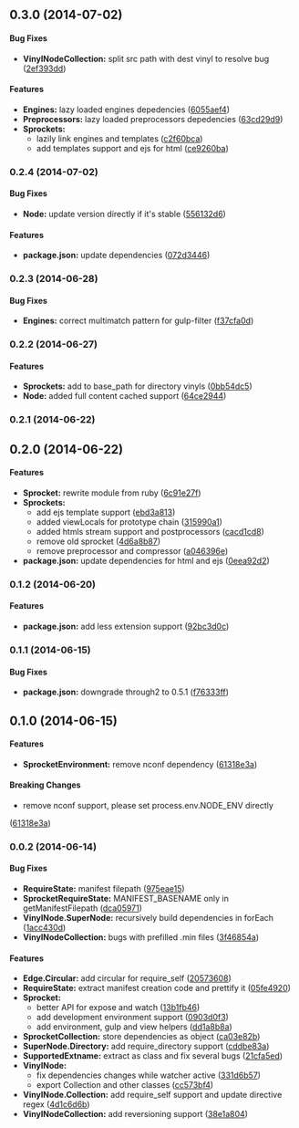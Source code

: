 ## 0.3.0 (2014-07-02)


#### Bug Fixes

* **VinylNodeCollection:** split src path with dest vinyl to resolve bug ([2ef393dd](https://github.com/tomchentw/sprocket/commit/2ef393dd6d97905937d22779e6d0a9c535a1fe2b))


#### Features

* **Engines:** lazy loaded engines depedencies ([6055aef4](https://github.com/tomchentw/sprocket/commit/6055aef4b979df8b0b7deb3d2d49345bae80a6e2))
* **Preprocessors:** lazy loaded preprocessors depedencies ([63cd29d9](https://github.com/tomchentw/sprocket/commit/63cd29d9e19147b76643ae073563d8d0ed92e644))
* **Sprockets:**
  * lazily link engines and templates ([c2f60bca](https://github.com/tomchentw/sprocket/commit/c2f60bca682deb2e31db7605699cef779b3abef9))
  * add templates support and ejs for html ([ce9260ba](https://github.com/tomchentw/sprocket/commit/ce9260ba6268e2f07ab53078a440770b495860c6))


### 0.2.4 (2014-07-02)


#### Bug Fixes

* **Node:** update version directly if it's stable ([556132d6](https://github.com/tomchentw/sprocket/commit/556132d6036dbe4788ca3d71838dfc2d36d0fd10))


#### Features

* **package.json:** update dependencies ([072d3446](https://github.com/tomchentw/sprocket/commit/072d34460a8b2e6f75922331226b17c454fc19d5))


### 0.2.3 (2014-06-28)


#### Bug Fixes

* **Engines:** correct multimatch pattern for gulp-filter ([f37cfa0d](https://github.com/tomchentw/sprocket/commit/f37cfa0da87edab18063d9555d72958332ebe6aa))


### 0.2.2 (2014-06-27)

#### Features

* **Sprockets:** add to base_path for directory vinyls ([0bb54dc5](https://github.com/tomchentw/sprocket/commit/0bb54dc57fda47286c7486f29fdc24a92d62ba27))
* **Node:** added full content cached support ([64ce2944](https://github.com/tomchentw/sprocket/commit/64ce2944bb13314749955925c955332e6eed619b))


### 0.2.1 (2014-06-22)


## 0.2.0 (2014-06-22)


#### Features

* **Sprocket:** rewrite module from ruby ([6c91e27f](https://github.com/tomchentw/sprocket/commit/6c91e27fb06ec4bda706b1fe5b8527e907ce1a6a))
* **Sprockets:**
  * add ejs template support ([ebd3a813](https://github.com/tomchentw/sprocket/commit/ebd3a813f2fe88e8182713a15c5a03d617676a7c))
  * added viewLocals for prototype chain ([315990a1](https://github.com/tomchentw/sprocket/commit/315990a1c35e58b7838f0ce9be2ae922ce333bb7))
  * added htmls stream support and postprocessors ([cacd1cd8](https://github.com/tomchentw/sprocket/commit/cacd1cd80dd97bce08fab5b33eea4f8ebb30a9d8))
  * remove old sprocket ([4d6a8b87](https://github.com/tomchentw/sprocket/commit/4d6a8b87f98b1b9a8da7b8f826fe3602e47d7404))
  * remove preprocessor and compressor ([a046396e](https://github.com/tomchentw/sprocket/commit/a046396e6aa66d6468190b03a161050fcdd1176e))
* **package.json:** update dependencies for html and ejs ([0eea92d2](https://github.com/tomchentw/sprocket/commit/0eea92d29e24132765e8f5323879ead22218a1c6))


### 0.1.2 (2014-06-20)


#### Features

* **package.json:** add less extension support ([92bc3d0c](https://github.com/tomchentw/sprocket/commit/92bc3d0c331a49893a0488753f19ac3750d0a4cb))


### 0.1.1 (2014-06-15)


#### Bug Fixes

* **package.json:** downgrade through2 to 0.5.1 ([f76333ff](https://github.com/tomchentw/sprocket/commit/f76333ff582886106355b82cabbe9c825cbf68d4))


## 0.1.0 (2014-06-15)


#### Features

* **SprocketEnvironment:** remove nconf dependency ([61318e3a](https://github.com/tomchentw/sprocket/commit/61318e3a576a0be0b8c6c03ab4ea5fac8eafc102))


#### Breaking Changes

* remove nconf support, please set process.env.NODE_ENV directly

 ([61318e3a](https://github.com/tomchentw/sprocket/commit/61318e3a576a0be0b8c6c03ab4ea5fac8eafc102))


### 0.0.2 (2014-06-14)


#### Bug Fixes

* **RequireState:** manifest filepath ([975eae15](https://github.com/tomchentw/sprocket/commit/975eae15e8012163601ac0e410e0c33c1fee8c44))
* **SprocketRequireState:** MANIFEST_BASENAME only in getManifestFilepath ([dca05971](https://github.com/tomchentw/sprocket/commit/dca0597109816dd870ad19518e8cd3e7d2f509c7))
* **VinylNode.SuperNode:** recursively build dependencies in forEach ([1acc430d](https://github.com/tomchentw/sprocket/commit/1acc430d47ca0f54c0952e4bc836f48eaec69dc5))
* **VinylNodeCollection:** bugs with prefilled .min files ([3f46854a](https://github.com/tomchentw/sprocket/commit/3f46854a54f60fe2f3b563db5fe2381ab6375c26))


#### Features

* **Edge.Circular:** add circular for require_self ([20573608](https://github.com/tomchentw/sprocket/commit/20573608203acfc17c70501fb9de6346b9e4c114))
* **RequireState:** extract manifest creation code and prettify it ([05fe4920](https://github.com/tomchentw/sprocket/commit/05fe49208d0ea2e6e10943b2b1f4b9b1f6b1e301))
* **Sprocket:**
  * better API for expose and watch ([13b1fb46](https://github.com/tomchentw/sprocket/commit/13b1fb46ce9e3e75bd10cb380e1402c0faccfa75))
  * add development environment support ([0903d0f3](https://github.com/tomchentw/sprocket/commit/0903d0f30c8c41973ba8aaf1966d257b936dd122))
  * add environment, gulp and view helpers ([dd1a8b8a](https://github.com/tomchentw/sprocket/commit/dd1a8b8a6c66ef59e04ebdbe452f9c38aa8cf6c9))
* **SprocketCollection:** store dependencies as object ([ca03e82b](https://github.com/tomchentw/sprocket/commit/ca03e82bb9d667d146fd0ab218ef8a3bef77f3f8))
* **SuperNode.Directory:** add require_directory support ([cddbe83a](https://github.com/tomchentw/sprocket/commit/cddbe83afc705f0fa8e1de6056fd61e06aa39041))
* **SupportedExtname:** extract as class and fix several bugs ([21cfa5ed](https://github.com/tomchentw/sprocket/commit/21cfa5ed41fb2ffade004ae2dea4479990e6a120))
* **VinylNode:**
  * fix dependencies changes while watcher active ([331d6b57](https://github.com/tomchentw/sprocket/commit/331d6b5726b60b12137891021b0aeeef1c0650c1))
  * export Collection and other classes ([cc573bf4](https://github.com/tomchentw/sprocket/commit/cc573bf4e2e0a90f59a9513a45238d1cad4a67e1))
* **VinylNode.Collection:** add require_self support and update directive regex ([4d1c6d6b](https://github.com/tomchentw/sprocket/commit/4d1c6d6bc8b1d40e88d9c8eda45098b9380df52c))
* **VinylNodeCollection:** add reversioning support ([38e1a804](https://github.com/tomchentw/sprocket/commit/38e1a804e57a754150603ccca174a3d17dcb3a0e))


